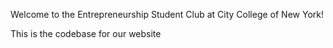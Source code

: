 Welcome to the Entrepreneurship Student Club at City College of New York!

This is the codebase for our website
